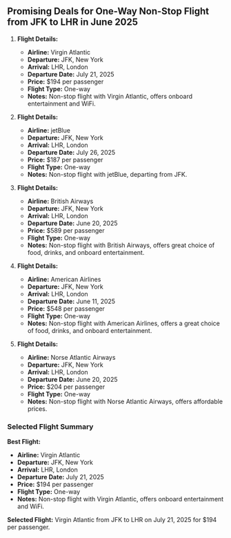## Promising Deals for One-Way Non-Stop Flight from JFK to LHR in June 2025

1. **Flight Details:**
   - **Airline:** Virgin Atlantic
   - **Departure:** JFK, New York
   - **Arrival:** LHR, London
   - **Departure Date:** July 21, 2025
   - **Price:** $194 per passenger
   - **Flight Type:** One-way
   - **Notes:** Non-stop flight with Virgin Atlantic, offers onboard entertainment and WiFi.

2. **Flight Details:**
   - **Airline:** jetBlue
   - **Departure:** JFK, New York
   - **Arrival:** LHR, London
   - **Departure Date:** July 26, 2025
   - **Price:** $187 per passenger
   - **Flight Type:** One-way
   - **Notes:** Non-stop flight with jetBlue, departing from JFK.

3. **Flight Details:**
   - **Airline:** British Airways
   - **Departure:** JFK, New York
   - **Arrival:** LHR, London
   - **Departure Date:** June 20, 2025
   - **Price:** $589 per passenger
   - **Flight Type:** One-way
   - **Notes:** Non-stop flight with British Airways, offers great choice of food, drinks, and onboard entertainment.

4. **Flight Details:**
   - **Airline:** American Airlines
   - **Departure:** JFK, New York
   - **Arrival:** LHR, London
   - **Departure Date:** June 11, 2025
   - **Price:** $548 per passenger
   - **Flight Type:** One-way
   - **Notes:** Non-stop flight with American Airlines, offers a great choice of food, drinks, and onboard entertainment.

5. **Flight Details:**
   - **Airline:** Norse Atlantic Airways
   - **Departure:** JFK, New York
   - **Arrival:** LHR, London
   - **Departure Date:** June 20, 2025
   - **Price:** $204 per passenger
   - **Flight Type:** One-way
   - **Notes:** Non-stop flight with Norse Atlantic Airways, offers affordable prices.

### Selected Flight Summary
**Best Flight:**
- **Airline:** Virgin Atlantic
- **Departure:** JFK, New York
- **Arrival:** LHR, London
- **Departure Date:** July 21, 2025
- **Price:** $194 per passenger
- **Flight Type:** One-way
- **Notes:** Non-stop flight with Virgin Atlantic, offers onboard entertainment and WiFi.

**Selected Flight:** Virgin Atlantic from JFK to LHR on July 21, 2025 for $194 per passenger.